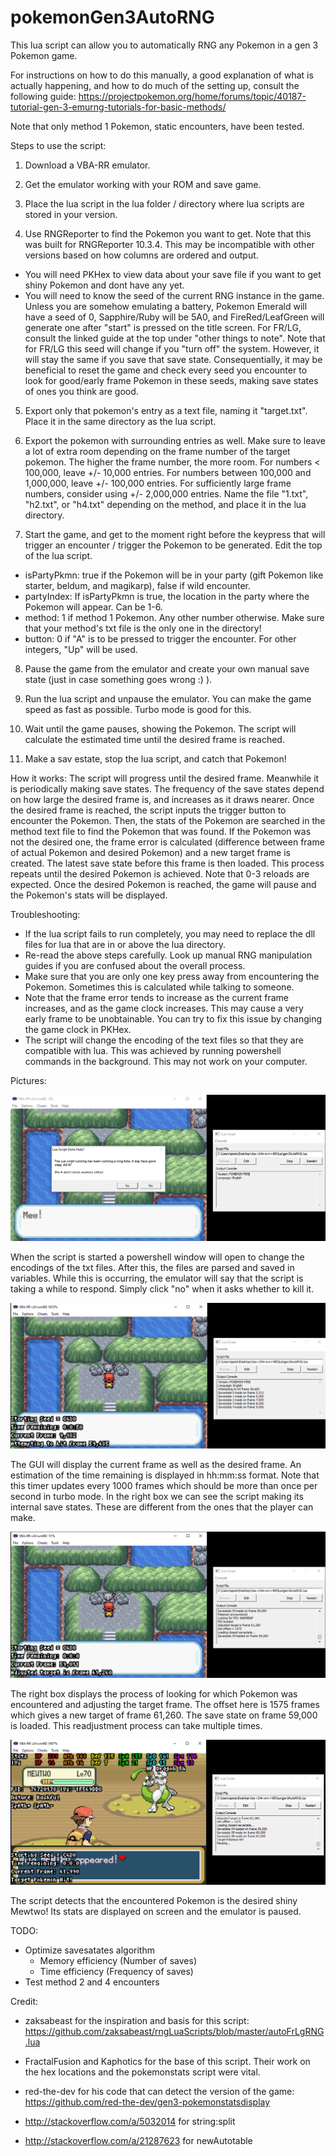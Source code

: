 # pokemonGen3AutoRNG

This lua script can allow you to automatically RNG any Pokemon in a gen 3 Pokemon game. 

For instructions on how to do this manually, a good explanation of what is actually happening, and how to do much of the setting up, consult the following guide: https://projectpokemon.org/home/forums/topic/40187-tutorial-gen-3-emurng-tutorials-for-basic-methods/

Note that only method 1 Pokemon, static encounters, have been tested.

Steps to use the script:

1. Download a VBA-RR emulator.

2. Get the emulator working with your ROM and save game.

3. Place the lua script in the lua folder / directory where lua scripts are stored in your version.

4. Use RNGReporter to find the Pokemon you want to get. Note that this was built for RNGReporter 10.3.4. This may be incompatible with other versions based on how columns are ordered and output.
 - You will need PKHex to view data about your save file if you want to get shiny Pokemon and dont have any yet.
 - You will need to know the seed of the current RNG instance in the game. Unless you are somehow emulating a battery, Pokemon Emerald will have a seed of 0, Sapphire/Ruby will be 5A0, and FireRed/LeafGreen will generate one after "start" is pressed on the title screen. For FR/LG, consult the linked guide at the top under "other things to note". Note that for FR/LG this seed will change if you "turn off" the system. However, it will stay the same if you save that save state. Consequentially, it may be beneficial to reset the game and check every seed you encounter to look for good/early frame Pokemon in these seeds, making save states of ones you think are good.
  
5. Export only that pokemon's entry as a text file, naming it "target.txt". Place it in the same directory as the lua script.

6. Export the pokemon with surrounding entries as well. Make sure to leave a lot of extra room depending on the frame number of the target pokemon. The higher the frame number, the more room. For numbers < 100,000, leave +/- 10,000 entries. For numbers between 100,000 and 1,000,000, leave +/- 100,000 entries. For sufficiently large frame numbers, consider using +/- 2,000,000 entries. Name the file "1.txt", "h2.txt", or "h4.txt" depending on the method, and place it in the lua directory.

7. Start the game, and get to the moment right before the keypress that will trigger an encounter / trigger the Pokemon to be generated. Edit the top of the lua script.
 - isPartyPkmn: true if the Pokemon will be in your party (gift Pokemon like starter, beldum, and magikarp), false if wild encounter.
 - partyIndex: If isPartyPkmn is true, the location in the party where the Pokemon will appear. Can be 1-6.
 - method: 1 if method 1 Pokemon. Any other number otherwise. Make sure that your method's txt file is the only one in the directory!
 - button: 0 if "A" is to be pressed to trigger the encounter. For other integers, "Up" will be used.

8. Pause the game from the emulator and create your own manual save state (just in case something goes wrong :) ).

9. Run the lua script and unpause the emulator. You can make the game speed as fast as possible. Turbo mode is good for this.

10. Wait until the game pauses, showing the Pokemon. The script will calculate the estimated time until the desired frame is reached.

11. Make a sav estate, stop the lua script, and catch that Pokemon!

How it works: 
The script will progress until the desired frame. Meanwhile it is periodically making save states. The frequency of the save states depend on how large the desired frame is, and increases as it draws nearer. Once the desired frame is reached, the script inputs the trigger button to encounter the Pokemon. Then, the stats of the Pokemon are searched in the method text file to find the Pokemon that was found. If the Pokemon was not the desired one, the frame error is calculated (difference between frame of actual Pokemon and desired Pokemon) and a new target frame is created. The latest save state before this frame is then loaded. This process repeats until the desired Pokemon is achieved. Note that 0-3 reloads are expected. Once the desired Pokemon is reached, the game will pause and the Pokemon's stats will be displayed.

Troubleshooting:
- If the lua script fails to run completely, you may need to replace the dll files for lua that are in or above the lua directory.
- Re-read the above steps carefully. Look up manual RNG manipulation guides if you are confused about the overall process.
- Make sure that you are only one key press away from encountering the Pokemon. Sometimes this is calculated while talking to someone.
- Note that the frame error tends to increase as the current frame increases, and as the game clock increases. This may cause a very early frame to be unobtainable. You can try to fix this issue by changing the game clock in PKHex.
- The script will change the encoding of the text files so that they are compatible with lua. This was achieved by running powershell commands in the background. This may not work on your computer.

Pictures:


![Warning Message](Pictures/WarningMessage.png)

When the script is started a powershell window will open to change the encodings of the txt files. After this, the files are parsed and saved in variables. While this is occurring, the emulator will say that the script is taking a while to respond. Simply click "no" when it asks whether to kill it.

![Script Running](Pictures/ScriptRunning.png)

The GUI will display the current frame as well as the desired frame. An estimation of the time remaining is displayed in hh:mm:ss format. Note that this timer updates every 1000 frames which should be more than once per second in turbo mode. In the right box we can see the script making its internal save states. These are different from the ones that the player can make.

![Recalculating](Pictures/Recalculating.png)

The right box displays the process of looking for which Pokemon was encountered and adjusting the target frame. The offset here is 1575 frames which gives a new target of frame 61,260. The save state on frame 59,000 is loaded. This readjustment process can take multiple times.


![Pokemon Found](Pictures/PokemonFound.png)

The script detects that the encountered Pokemon is the desired shiny Mewtwo! Its stats are displayed on screen and the emulator is paused.

TODO:

- Optimize savesatates algorithm
     - Memory efficiency (Number of saves)
     - Time efficiency (Frequency of saves)
- Test method 2 and 4 encounters

Credit:

- zaksabeast for the inspiration and basis for this script: https://github.com/zaksabeast/rngLuaScripts/blob/master/autoFrLgRNG.lua

- FractalFusion and Kaphotics for the base of this script. Their work on the hex locations and the pokemonstats script were vital.

- red-the-dev for his code that can detect the version of the game: https://github.com/red-the-dev/gen3-pokemonstatsdisplay

- http://stackoverflow.com/a/5032014 for string:split

- http://stackoverflow.com/a/21287623 for newAutotable
